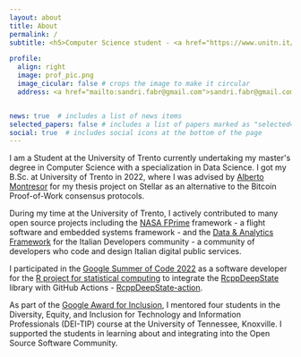 ```yaml
---
layout: about
title: About
permalink: /
subtitle: <h5>Computer Science student - <a href="https://www.unitn.it/">University of Trento</a> | Open source developer</h5>

profile:
  align: right
  image: prof_pic.png
  image_cicular: false # crops the image to make it circular
  address: <a href="mailto:sandri.fabr@gmail.com">sandri.fabr@gmail.com</a><br/>Trento, Italy


news: true  # includes a list of news items
selected_papers: false # includes a list of papers marked as "selected={true}"
social: true  # includes social icons at the bottom of the page
---
```

I am a Student at the University of Trento currently undertaking my master's degree in Computer Science with a specialization in Data Science.
I got my B.Sc. at University of Trento in 2022, where I was advised by [Alberto Montresor](https://cricca.disi.unitn.it/montresor/) for my thesis project on Stellar as an alternative to the Bitcoin Proof-of-Work consensus protocols.

During my time at the University of Trento, I actively contributed to many open source projects including the [NASA FPrime](https://github.com/nasa/fprime) framework - a flight software and embedded systems framework - and the [Data & Analytics Framework](https://docs.italia.it/italia/daf/) for the Italian Developers community - a community of developers who code and design Italian digital public services. 

I participated in the [Google Summer of Code 2022](https://summerofcode.withgoogle.com/programs/2022/projects/t87xbcg2) as a software developer for the [R project for statistical computing](https://www.r-project.org/) to integrate the [RcppDeepState](https://github.com/FabrizioSandri/RcppDeepState) library with GitHub Actions - [RcppDeepState-action](https://github.com/marketplace/actions/rcppdeepstate).

As part of the [Google Award for Inclusion](https://research.google/outreach/air-program/), I mentored four students in the Diversity, Equity, and Inclusion for Technology and Information Professionals (DEI-TIP) course at the University of Tennessee, Knoxville. I supported the students in learning about and integrating into the Open Source Software Community.

